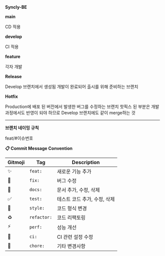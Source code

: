 **Syncly-BE**

**main**

CD 적용

**develop**

CI 적용

**feature**

각자 개발

**Release**

Develop 브랜치에서 생성됨 개발이 완료되어 출시를 위해 준비하는 브랜치

**Hotfix**

Production에 배포 된 버전에서 발생한 버그를 수정하는 브랜치 핫픽스 된 부분은 개발 과정에서도 반영이 되야 하므로 Develop 브랜치에도 같이 merge하는 것

---

**브랜치 네이밍 규칙**

feat/#이슈번호

**📋 Commit Message Convention**

| **Gitmoji** | **Tag** | **Description** |
| --- | --- | --- |
| ✨ | `feat:` | 새로운 기능 추가 |
| 🐛 | `fix:` | 버그 수정 |
| 📝 | `docs:` | 문서 추가, 수정, 삭제 |
| ✅ | `test:` | 테스트 코드 추가, 수정, 삭제 |
| 💄 | `style:` | 코드 형식 변경 |
| ♻️ | `refactor:` | 코드 리팩토링 |
| ⚡️ | `perf:` | 성능 개선 |
| 💚 | `ci:` | CI 관련 설정 수정 |
| 🚀 | `chore:` | 기타 변경사항 |
